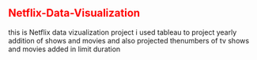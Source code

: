 # <h2 style="color:red;">Netflix-Data-Visualization</h2>
<p>this is Netflix data vizualization project
i used tableau to project yearly addition of shows and movies and also projected thenumbers of tv shows and movies added in limit duration</p>
